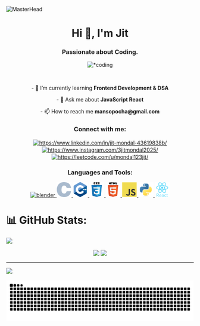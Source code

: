 ![MasterHead](https://repository-images.githubusercontent.com/588181932/e36ec678-7984-4cdd-8e4c-a3932772ff8e)

<h1 align="center">Hi 👋, I'm Jit</h1>
<h3 align="center">Passionate about Coding.</h3>

<p align="center"><img alt="*coding" height="200" src="https://camo.githubusercontent.com/4d9f5ecceb711eec6e2018f38a5677dc657c9738d4a65ba3b928c41c0a45b439/68747470733a2f2f6d69726f2e6d656469756d2e636f6d2f6d61782f313336302f302a37513379765349765f7430696f4a2d5a2e676966"></p>

<p align="center"> <a href="https://twitter.com/" target="blank"><img src="https://img.shields.io/twitter/follow/?logo=twitter&style=for-the-badge" alt="" /></a> </p>

<p align="center">- 🌱 I’m currently learning <b>Frontend Development & DSA</b></p>

<p align="center">- 💬 Ask me about <b>JavaScript React</b></p>

<p align="center">- 📫 How to reach me <b>mansopocha@gmail.com</b></p>

<h3 align="center">Connect with me:</h3>
<p align="center">
<a href="https://www.linkedin.com/in/jit-mondal-43619838b/" target="blank"><img align="center" src="https://raw.githubusercontent.com/rahuldkjain/github-profile-readme-generator/master/src/images/icons/Social/linked-in-alt.svg" alt="https://www.linkedin.com/in/jit-mondal-43619838b/" height="30" width="40" /></a>
<a href="https://www.instagram.com/3jitmondal2025/" target="blank"><img align="center" src="https://raw.githubusercontent.com/rahuldkjain/github-profile-readme-generator/master/src/images/icons/Social/instagram.svg" alt="https://www.instagram.com/3jitmondal2025/" height="30" width="40" /></a>
<a href="https://leetcode.com/u/mondal123jit/" target="blank"><img align="center" src="https://raw.githubusercontent.com/rahuldkjain/github-profile-readme-generator/master/src/images/icons/Social/leet-code.svg" alt="https://leetcode.com/u/mondal123jit/" height="30" width="40" /></a>
</p>

<h3 align="center">Languages and Tools:</h3>
<p align="center"> <a href="https://www.blender.org/" target="_blank" rel="noreferrer"> <img src="https://download.blender.org/branding/community/blender_community_badge_white.svg" alt="blender" width="40" height="40"/> </a> <a href="https://www.cprogramming.com/" target="_blank" rel="noreferrer"> <img src="https://raw.githubusercontent.com/devicons/devicon/master/icons/c/c-original.svg" alt="c" width="40" height="40"/> </a> <a href="https://www.w3schools.com/cpp/" target="_blank" rel="noreferrer"> <img src="https://raw.githubusercontent.com/devicons/devicon/master/icons/cplusplus/cplusplus-original.svg" alt="cplusplus" width="40" height="40"/> </a> <a href="https://www.w3schools.com/css/" target="_blank" rel="noreferrer"> <img src="https://raw.githubusercontent.com/devicons/devicon/master/icons/css3/css3-original-wordmark.svg" alt="css3" width="40" height="40"/> </a> <a href="https://www.w3.org/html/" target="_blank" rel="noreferrer"> <img src="https://raw.githubusercontent.com/devicons/devicon/master/icons/html5/html5-original-wordmark.svg" alt="html5" width="40" height="40"/> </a> <a href="https://developer.mozilla.org/en-US/docs/Web/JavaScript" target="_blank" rel="noreferrer"> <img src="https://raw.githubusercontent.com/devicons/devicon/master/icons/javascript/javascript-original.svg" alt="javascript" width="40" height="40"/> </a> <a href="https://www.python.org" target="_blank" rel="noreferrer"> <img src="https://raw.githubusercontent.com/devicons/devicon/master/icons/python/python-original.svg" alt="python" width="40" height="40"/> </a> <a href="https://reactjs.org/" target="_blank" rel="noreferrer"> <img src="https://raw.githubusercontent.com/devicons/devicon/master/icons/react/react-original-wordmark.svg" alt="react" width="40" height="40"/> </a> </p>

# 📊 GitHub Stats:
<p><img src="https://github-readme-stats.vercel.app/api/top-langs/?username=Jit338&theme=transparent&hide_border=false&include_all_commits=false&count_private=false&layout=compact"></p>
<p align="center"><img src="https://github-readme-stats.vercel.app/api?username=Jit338&theme=transparent&hide_border=false&include_all_commits=false&count_private=false">
<img src="https://nirzak-streak-stats.vercel.app/?user=Jit338&theme=transparent&hide_border=false"></p>

---
[![](https://visitcount.itsvg.in/api?id=Jit338&icon=0&color=0)](https://visitcount.itsvg.in)
<!-- Proudly created with GPRM ( https://gprm.itsvg.in ) -->

![snake gif](https://github.com/Jit338/Jit338/blob/output/github-snake-dark.svg)
